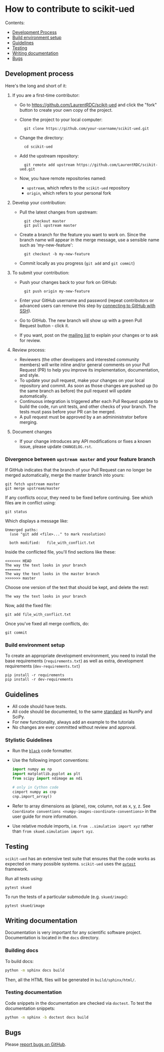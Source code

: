 # How to contribute to scikit-ued

<!-- This contributing guide is inspired from scikit-image's [https://github.com/scikit-image/scikit-image]-->

Contents:

* [Development Process](#development-process)
* [Build environment setup](#build-environment-setup)
* [Guidelines](#guidelines)
* [Testing](#testing)
* [Writing documentation](#writing-documentation)
* [Bugs](#bugs)

## Development process

Here's the long and short of it:

1.  If you are a first-time contributor:
    * Go to <https://github.com/LaurentRDC/scikit-ued> and click the "fork" button to create your own copy of the project.

    * Clone the project to your local computer:

            git clone https://github.com/your-username/scikit-ued.git

    * Change the directory:

            cd scikit-ued

    * Add the upstream repository:

            git remote add upstream https://github.com/LaurentRDC/scikit-ued.git

    * Now, you have remote repositories named:

        * `upstream`, which refers to the `scikit-ued` repository
        * `origin`, which refers to your personal fork

2.  Develop your contribution:
    * Pull the latest changes from upstream:

            git checkout master
            git pull upstream master

    * Create a branch for the feature you want to work on. Since the branch name will appear in the merge message, use a sensible name such as 'my-new-feature':

            git checkout -b my-new-feature

    * Commit locally as you progress (`git add` and `git commit`)

3.  To submit your contribution:

    * Push your changes back to your fork on GitHub:

            git push origin my-new-feature

    * Enter your GitHub username and password (repeat contributors or advanced users can remove this step by [connecting to GitHub with SSH](https://help.github.com/en/github/authenticating-to-github/connecting-to-github-with-ssh)).

    * Go to GitHub. The new branch will show up with a green Pull
        Request button - click it.

    * If you want, post on the [mailing
        list](https://mail.python.org/mailman3/lists/scikit-ued.python.org/)
        to explain your changes or to ask for review.


4.  Review process:

    * Reviewers (the other developers and interested community members) will write inline and/or general comments on your Pull Request (PR) to help you improve its implementation, documentation, and style.
    * To update your pull request, make your changes on your local repository and commit. As soon as those changes are pushed up (to the same branch as before) the pull request will update automatically.
    * Continuous integration is triggered after each Pull Request update to build the code, run unit tests, and other checks of your branch. The tests must pass before your PR can be merged. 
    * A pull request must be approved by a an admininistrator before merging.

5.  Document changes

    - If your change introduces any API modifications or fixes a known issue, please update `CHANGELOG.rst`.


### Divergence between `upstream master` and your feature branch

If GitHub indicates that the branch of your Pull Request can no longer be merged automatically, merge the master branch into yours:

    git fetch upstream master
    git merge upstream/master

If any conflicts occur, they need to be fixed before continuing. See which files are in conflict using:

    git status

Which displays a message like:

    Unmerged paths:
      (use "git add <file>..." to mark resolution)

      both modified:   file_with_conflict.txt

Inside the conflicted file, you'll find sections like these:

    <<<<<<< HEAD
    The way the text looks in your branch
    =======
    The way the text looks in the master branch
    >>>>>>> master

Choose one version of the text that should be kept, and delete the rest:

    The way the text looks in your branch

Now, add the fixed file:

    git add file_with_conflict.txt

Once you've fixed all merge conflicts, do:

    git commit

### Build environment setup

To create an appropriate development environment, you need to install the base requirements (`requirements.txt`) as well as extra, development requirements (`dev-requirements.txt`)

    pip install -r requirements
    pip install -r dev-requirements

## Guidelines

* All code should have tests.
* All code should be documented, to the same [standard](https://numpydoc.readthedocs.io/en/latest/format.html#docstring-standard) as NumPy and SciPy.
* For new functionality, always add an example to the tutorials 
* No changes are ever committed without review and approval.

### Stylistic Guidelines

* Run the [`black`](https://black.readthedocs.io/en/stable/) code formatter.

* Use the following import conventions:

    ```python
    import numpy as np
    import matplotlib.pyplot as plt
    from scipy import ndimage as ndi

    # only in Cython code
    cimport numpy as cnp
    cnp.import_array()
    ```

* Refer to array dimensions as (plane), row, column, not as x, y, z. See `Coordinate conventions <numpy-images-coordinate-conventions>` in the user guide for more information.

* Use relative module imports, i.e. `from ..simulation import xyz` rather than `from skued.simulation import xyz`.

## Testing

`scikit-ued` has an extensive test suite that ensures that the code works as expected on many possible systems. `scikit-ued` uses the [`pytest`](https://docs.pytest.org/en/latest/) framework.

Run all tests using:

    pytest skued

To run the tests of a particular submodule (e.g. `skued/image`):

    pytest skued/image

## Writing documentation

Documentation is very important for any scientific software project. Documentation is located in the `docs` directory.

### Building docs

To build docs:

``` sh
python -m sphinx docs build
```

Then, all the HTML files will be generated in `build/sphinx/html/`.

### Testing documentation

Code snippets in the documentation are checked via `doctest`. To test the documentation snippets:

``` sh
python -m sphinx -b doctest docs build
```

## Bugs

Please [report bugs on GitHub](https://github.com/LaurentRDC/scikit-ued/issues).
